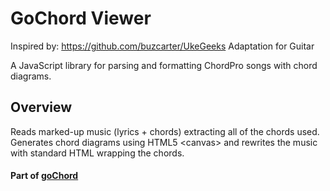 # GoChord Viewer

Inspired by: https://github.com/buzcarter/UkeGeeks
Adaptation for Guitar

A JavaScript library for parsing and formatting ChordPro songs with chord diagrams.

## Overview
Reads marked-up music (lyrics + chords) extracting all of the chords used.
Generates chord diagrams using HTML5 &lt;canvas&gt; and rewrites the music with standard HTML wrapping the chords.

#### Part of [goChord](https://gochord.com/)
